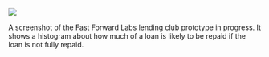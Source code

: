![](https://db-feed.s3.amazonaws.com/legacy/Screen_Shot_2016-08-10_at_6_28_55_PM-1470868755423.png)

A screenshot of the Fast Forward Labs lending club prototype in progress. It shows a histogram about how much of a loan is likely to be repaid if the loan is not fully repaid.

